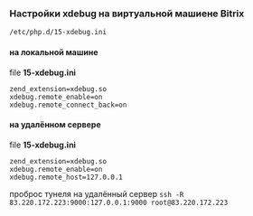 ### Настройки xdebug на виртуальной машиене Bitrix

`/etc/php.d/15-xdebug.ini`

#### на локальной машине

file **15-xdebug.ini**

```
zend_extension=xdebug.so
xdebug.remote_enable=on
xdebug.remote_connect_back=on
```

#### на удалённом сервере

file **15-xdebug.ini**

```
zend_extension=xdebug.so
xdebug.remote_enable=on
xdebug.remote_host=127.0.0.1
```

проброс тунеля на удалённый сервер `ssh -R 83.220.172.223:9000:127.0.0.1:9000 root@83.220.172.223`
